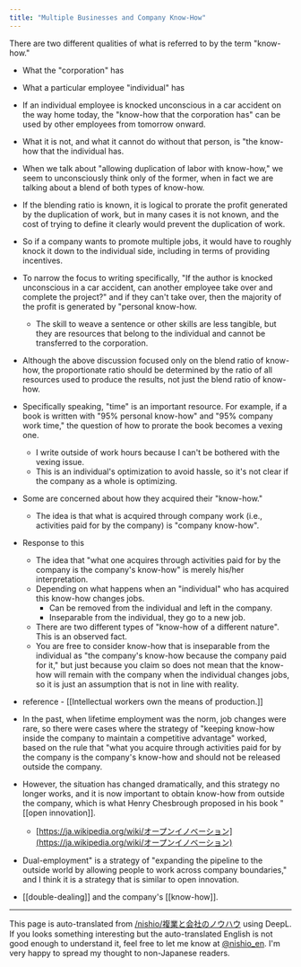 ```yaml
---
title: "Multiple Businesses and Company Know-How"
---
```


There are two different qualities of what is referred to by the term "know-how."
- What the "corporation" has
- What a particular employee "individual" has

- If an individual employee is knocked unconscious in a car accident on the way home today, the "know-how that the corporation has" can be used by other employees from tomorrow onward.
- What it is not, and what it cannot do without that person, is "the know-how that the individual has.

- When we talk about "allowing duplication of labor with know-how," we seem to unconsciously think only of the former, when in fact we are talking about a blend of both types of know-how.
- If the blending ratio is known, it is logical to prorate the profit generated by the duplication of work, but in many cases it is not known, and the cost of trying to define it clearly would prevent the duplication of work.
- So if a company wants to promote multiple jobs, it would have to roughly knock it down to the individual side, including in terms of providing incentives.

- To narrow the focus to writing specifically, "If the author is knocked unconscious in a car accident, can another employee take over and complete the project?" and if they can't take over, then the majority of the profit is generated by "personal know-how.
    - The skill to weave a sentence or other skills are less tangible, but they are resources that belong to the individual and cannot be transferred to the corporation.

- Although the above discussion focused only on the blend ratio of know-how, the proportionate ratio should be determined by the ratio of all resources used to produce the results, not just the blend ratio of know-how.
- Specifically speaking, "time" is an important resource. For example, if a book is written with "95% personal know-how" and "95% company work time," the question of how to prorate the book becomes a vexing one.
    - I write outside of work hours because I can't be bothered with the vexing issue.
    - This is an individual's optimization to avoid hassle, so it's not clear if the company as a whole is optimizing.

- Some are concerned about how they acquired their "know-how."
    - The idea is that what is acquired through company work (i.e., activities paid for by the company) is "company know-how".
- Response to this
    - The idea that "what one acquires through activities paid for by the company is the company's know-how" is merely his/her interpretation.
    - Depending on what happens when an "individual" who has acquired this know-how changes jobs.
        - Can be removed from the individual and left in the company.
        - Inseparable from the individual, they go to a new job.
    - There are two different types of "know-how of a different nature". This is an observed fact.
    - You are free to consider know-how that is inseparable from the individual as "the company's know-how because the company paid for it," but just because you claim so does not mean that the know-how will remain with the company when the individual changes jobs, so it is just an assumption that is not in line with reality.
- reference
        - [[Intellectual workers own the means of production.]]

- In the past, when lifetime employment was the norm, job changes were rare, so there were cases where the strategy of "keeping know-how inside the company to maintain a competitive advantage" worked, based on the rule that "what you acquire through activities paid for by the company is the company's know-how and should not be released outside the company.
- However, the situation has changed dramatically, and this strategy no longer works, and it is now important to obtain know-how from outside the company, which is what Henry Chesbrough proposed in his book "[[open innovation]].
    - [https://ja.wikipedia.org/wiki/オープンイノベーション](https://ja.wikipedia.org/wiki/オープンイノベーション)
- Dual-employment" is a strategy of "expanding the pipeline to the outside world by allowing people to work across company boundaries," and I think it is a strategy that is similar to open innovation.

- [[double-dealing]] and the company's [[know-how]].
---
This page is auto-translated from [/nishio/複業と会社のノウハウ](https://scrapbox.io/nishio/複業と会社のノウハウ) using DeepL. If you looks something interesting but the auto-translated English is not good enough to understand it, feel free to let me know at [@nishio_en](https://twitter.com/nishio_en). I'm very happy to spread my thought to non-Japanese readers.